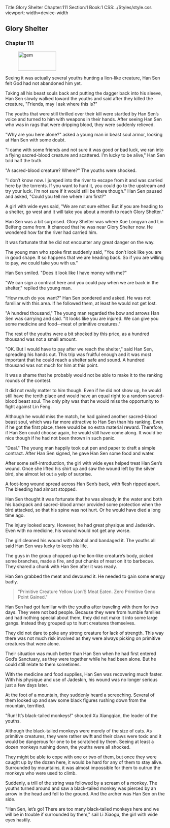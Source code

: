 Title:Glory Shelter 
Chapter:111 
Section:1 
Book:1 
CSS:../Styles/style.css 
viewport: width=device-width
  
## Glory Shelter
### Chapter 111
  
<figure>
	<img src="../Images/gem.gif" alt="gem" id="gem" width="120" height="60" />
</figure>
  

  
Seeing it was actually several youths hunting a lion-like creature, Han Sen felt God had not abandoned him yet.

Taking all his beast souls back and putting the dagger back into his sleeve, Han Sen slowly walked toward the youths and said after they killed the creature, "Friends, may I ask where this is?"

The youths that were still thrilled over their kill were startled by Han Sen’s voice and turned to him with weapons in their hands. After seeing Han Sen who was in rags that were dripping blood, they were suddenly relieved.

"Why are you here alone?" asked a young man in beast soul armor, looking at Han Sen with some doubt.

"I came with some friends and not sure it was good or bad luck, we ran into a flying sacred-blood creature and scattered. I’m lucky to be alive," Han Sen told half the truth.

"A sacred-blood creature? Where?" The youths were shocked.

"I don’t know now. I jumped into the river to escape from it and was carried here by the torrents. If you want to hunt it, you could go to the upstream and try your luck. I’m not sure if it would still be there though." Han Sen paused and asked, "Could you tell me where I am first?"

A girl with wide eyes said, "We are not sure either. But if you are heading to a shelter, go west and it will take you about a month to reach Glory Shelter."

Han Sen was a bit surprised. Glory Shelter was where Xue Longyan and Lin Beifeng came from. It chanced that he was near Glory Shelter now. He wondered how far the river had carried him.

It was fortunate that he did not encounter any great danger on the way.

The young man who spoke first suddenly said, "You don’t look like you are in good shape. It so happens that we are heading back. So if you are willing to pay, we could take you with us."

Han Sen smiled. "Does it look like I have money with me?"

"We can sign a contract here and you could pay when we are back in the shelter," replied the young man.

"How much do you want?" Han Sen pondered and asked. He was not familiar with this area. If he followed them, at least he would not get lost.

"A hundred thousand," The young man regarded the bow and arrows Han Sen was carrying and said. "It looks like you are injured. We can give you some medicine and food--meat of primitive creatures."

The rest of the youths were a bit shocked by this price, as a hundred thousand was not a small amount.

"OK. But I would have to pay after we reach the shelter," said Han Sen, spreading his hands out. This trip was fruitful enough and it was most important that he could reach a shelter safe and sound. A hundred thousand was not much for him at this point.

It was a shame that he probably would not be able to make it to the ranking rounds of the contest.

It did not really matter to him though. Even if he did not show up, he would still have the tenth place and would have an equal right to a random sacred-blood beast soul. The only pity was that he would miss the opportunity to fight against Lin Feng.

Although he would miss the match, he had gained another sacred-blood beast soul, which was far more attractive to Han Sen than his ranking. Even if he got the first place, there would be no extra material reward. Therefore, if Han Sen could choose again, he would still have come along. It would be nice though if he had not been thrown in such panic.

"Deal." The young man happily took out pen and paper to draft a simple contract. After Han Sen signed, he gave Han Sen some food and water.

After some self-introduction, the girl with wide eyes helped treat Han Sen’s wound. Once she lifted his shirt up and saw the wound left by the silver bird, she almost let out a yelp of surprise.

A foot-long wound spread across Han Sen’s back, with flesh ripped apart. The bleeding had almost stopped.

Han Sen thought it was fortunate that he was already in the water and both his backpack and sacred-blood armor provided some protection when the bird attacked, so that his spine was not hurt. Or he would have died a long time ago.

The injury looked scary. However, he had great physique and Jadeskin. Even with no medicine, his wound would not get any worse.

The girl cleaned his wound with alcohol and bandaged it. The youths all said Han Sen was lucky to keep his life.

The guys in the group chopped up the lion-like creature’s body, picked some branches, made a fire, and put chunks of meat on it to barbecue. They shared a chunk with Han Sen after it was ready.

Han Sen grabbed the meat and devoured it. He needed to gain some energy badly.

> "Primitive Creature Yellow Lion’S Meat Eaten. Zero Primitive Geno Point Gained."

Han Sen had got familiar with the youths after traveling with them for two days. They were not bad people. Because they were from humble families and had nothing special about them, they did not make it into some large gangs. Instead they grouped up to hunt creatures themselves.

They did not dare to poke any strong creature for lack of strength. This way there was not much risk involved as they were always picking on primitive creatures that were alone.

Their situation was much better than Han Sen when he had first entered God’s Sanctuary, as they were together while he had been alone. But he could still relate to them sometimes.

With the medicine and food supplies, Han Sen was recovering much faster. With his physique and use of Jadeskin, his wound was no longer serious just a few days later.

At the foot of a mountain, they suddenly heard a screeching. Several of them looked up and saw some black figures rushing down from the mountain, terrified.

"Run! It’s black-tailed monkeys!" shouted Xu Xiangqian, the leader of the youths.

Although the black-tailed monkeys were merely of the size of cats. As primitive creatures, they were rather swift and their claws were toxic and it would be dangerous for one to be scratched by them. Seeing at least a dozen monkeys rushing down, the youths were all shocked.

They might be able to cope with one or two of them, but once they were caught up by the dozen here, it would be hard for any of them to stay alive. Surrounded by mountains, it was almost impossible for them to outrun the monkeys who were used to climb.

Suddenly, a trill of the string was followed by a scream of a monkey. The youths turned around and saw a black-tailed monkey was pierced by an arrow in the head and fell to the ground. And the archer was Han Sen on the side.

"Han Sen, let’s go! There are too many black-tailed monkeys here and we will be in trouble if surrounded by them," sail Li Xiaogu, the girl with wide eyes hastily.